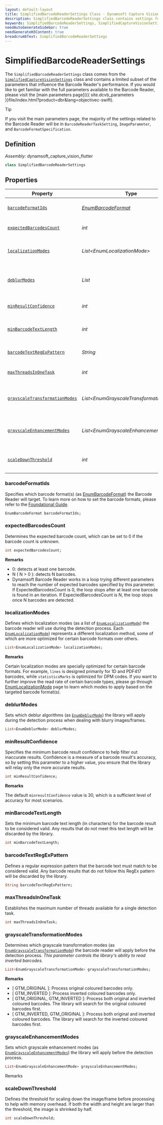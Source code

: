 ```yaml
---
layout: default-layout
title: SimplifiedBarcodeReaderSettings Class - Dynamsoft Capture Vision Flutter Edition
description: SimplifiedBarcodeReaderSettings class contains settings for barcode decoding. It is a sub-parameter of SimplifiedCaptureVisionSettings
keywords: SimplifiedBarcodeReaderSettings, SimplifiedCaptureVisionSettings, inverted barcode, Deblur, localization, expected barcodes count, barcode format, confidence, RegEx pattern, flutter
needAutoGenerateSidebar: true
needGenerateH3Content: true
breadcrumbText: SimplifiedBarcodeReaderSettings
---
```


# SimplifiedBarcodeReaderSettings

The `SimplifiedBarcodeReaderSettings` class comes from the [`SimplifiedCaptureVisionSettings`](./capture-vision-router/simplified-capture-vision-settings.md) class and contains a limited subset of the parameters that influence the Barcode Reader's performance. If you would like to get familiar with the full parameters available to the Barcode Reader, please visit the [main parameters page]({{ site.dcvb_parameters }}file/index.html?product=dbr&lang=objectivec-swift).

> [!TIP]
> If you visit the main parameters page, the majority of the settings related to the Barcode Reader will be in `BarcodeReaderTaskSetting`, `ImageParameter`, and `BarcodeFormatSpecification`.

## Definition

*Assembly:* dynamsoft_capture_vision_flutter

```dart
class SimplifiedBarcodeReaderSettings
```

## Properties

| Property | Type | Description |
|----------|------|-------------|
| [`barcodeFormatIds`](#barcodeformatids) | [*EnumBarcodeFormat*](./enum/barcode-format.md) | Specifies which barcode format(s) the Barcode Reader will target. |
| [`expectedBarcodesCount`](#expectedbarcodescount) | *int* | Determines the expected barcode count, which can be set to 0 if the barcode count is unknown. |
| [`localizationModes`](#localizationmodes) | *List\<EnumLocalizationMode\>* | Defines which localization modes (as [`EnumLocalizationMode`](./enum/localization-mode.md)) the barcode reader will use during the detection process. |
| [`deblurModes`](#deblurmodes) | *List<EnumDeblurMode>* | Sets which deblur algorithms (as [`EnumDeblurMode`](./enum/deblur-mode.md)) the library will apply during the detection process when dealing with blurry images/frames. |
| [`minResultConfidence`](#minresultconfidence) | *int* | Specifies the minimum barcode result confidence to help filter out inaccurate results. |
| [`minBarcodeTextLength`](#minbarcodetextlength) | *int* | Sets the minimum barcode text length (in characters) for the barcode result to be considered valid. |
| [`barcodeTextRegExPattern`](#barcodetextregexpattern) | *String* | Defines a regular expression pattern that the barcode text must match to be considered valid. |
| [`maxThreadsInOneTask`](#maxthreadsinonetask) | *int* | Establishes the maximum number of threads available for a single detection task. |
| [`grayscaleTransformationModes`](#grayscaletransformationmodes) | *List\<EnumGrayscaleTransformationMode\>* | Determines which grayscale transformation modes (as [`EnumGrayscaleTransformationMode`](./enum/grayscale-transformation-mode.md)) the barcode reader will apply before the detection process. |
| [`grayscaleEnhancementModes`](#grayscaleenhancementmodes) | *List\<EnumGrayscaleEnhancementMode\>* | Sets which grayscale enhancement modes (as [`EnumGrayscaleEnhancementModes`](./enum/grayscale-enhancement-mode.md)) the library will apply before the detection process. |
| [`scaleDownThreshold`](#scaledownthreshold) | *int* | Defines the threshold for scaling down the image/frame before processing to help with memory overhead. |

### barcodeFormatIds

Specifies which barcode format(s) (as [EnumBarcodeFormat](./enum/barcode-format.md)) the Barcode Reader will target. To learn more on how to set the barcode formats, please refer to the [Foundational Guide](../foundational-user-guide.md#specify-barcode-formats-and-count). 

```dart
EnumBarcodeFormat barcodeFormatIds;
```

### expectedBarcodesCount

Determines the expected barcode count, which can be set to 0 if the barcode count is unknown.

```dart
int expectedBarcodesCount;
```

**Remarks**

- 0: detects at least one barcode.
- N ( N > 0 ): detects N barcodes.
- Dynamsoft Barcode Reader works in a loop trying different parameters to reach the number of expected barcodes specified by this parameter. If ExpectedBarcodesCount is 0, the loop stops after at least one barcode is found in an iteration. If ExpectedBarcodesCount is N, the loop stops once N barcodes are detected.

### localizationModes

Defines which localization modes (as a list of [`EnumLocalizationMode`](./enum/localization-mode.md)) the barcode reader will use during the detection process. Each [`EnumLocalizationMode`](./enum/localization-mode.md)) represents a different localization method, some of which are more optimized for certain barcode formats over others.

```dart
List<EnumLocalizationMode> localizationModes;
```

**Remarks**

Certain localization modes are specially optimized for certain barcode formats. For example, `lines` is designed primarily for 1D and PDF417 barcodes, while `statisticsMarks` is optimized for DPM codes. If you want to further improve the read rate of certain barcode types, please go through [EnumLocalizationMode](enum/localization-mode.md) page to learn which modes to apply based on the targeted barcode format(s).

### deblurModes

Sets which deblur algorithms (as [`EnumDeblurMode`](./enum/deblur-mode.md)) the library will apply during the detection process when dealing with blurry images/frames.

```dart
List<EnumDeblurMode> deblurModes;
```

### minResultConfidence

Specifies the minimum barcode result confidence to help filter out inaccurate results. Confidence is a measure of a barcode result's accuracy, so by setting this parameter to a higher value, you ensure that the library will relay only the more accurate results.

```dart
int minResultConfidence;
```

**Remarks**

The default `minresultConfidence` value is 30, which is a sufficient level of accuracy for most scenarios.

### minBarcodeTextLength

Sets the minimum barcode text length (in characters) for the barcode result to be considered valid. Any results that do not meet this text length will be discarded by the library.

```dart
int minBarcodeTextLength;
```

### barcodeTextRegExPattern

Defines a regular expression pattern that the barcode text must match to be considered valid. Any barcode results that do not follow this RegEx pattern will be discarded by the library.

```dart
String barcodeTextRegExPattern;
```

### maxThreadsInOneTask

Establishes the maximum number of threads available for a single detection task.

```dart
int maxThreadsInOneTask;
```

### grayscaleTransformationModes

Determines which grayscale transformation modes (as [`EnumGrayscaleTransformationMode`](./enum/grayscale-transformation-mode.md)) the barcode reader will apply before the detection process. *This parameter controls the library's ability to read inverted barcodes.*

```dart
List<EnumGrayscaleTransformationMode> grayscaleTransformationModes;
```

**Remarks**

- [ GTM_ORIGINAL ]: Process original coloured barcodes only.
- [ GTM_INVERTED ]: Process inverted coloured barcodes only.
- [ GTM_ORIGINAL, GTM_INVERTED ]: Process both original and inverted coloured barcodes. The library will search for the original coloured barcodes first.
- [ GTM_INVERTED, GTM_ORIGINAL ]: Process both original and inverted coloured barcodes. The library will search for the inverted coloured barcodes first.

### grayscaleEnhancementModes

Sets which grayscale enhancement modes (as [`EnumGrayscaleEnhancementModes`](./enum/grayscale-enhancement-mode.md)) the library will apply before the detection process.

```dart
List<EnumGrayscaleEnhancementMode> grayscaleEnhancementModes;
```

Remarks



### scaleDownThreshold

Defines the threshold for scaling down the image/frame before processing to help with memory overhead. If both the width and height are larger than the threshold, the image is shrinked by half.

```dart
int scaleDownThreshold;
```
